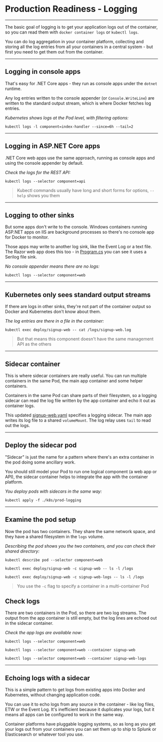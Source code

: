 # Production Readiness - Logging

---

The basic goal of logging is to get your application logs out of the container, so you can read them with `docker container logs` or `kubectl logs`.

You can do log aggregation in your container platform, collecting and storing all the log entries from all your containers in a central system - but first you need to get them out from the container.

---

## Logging in console apps

That's easy for .NET Core apps - they run as console apps under the `dotnet` runtime.

Any log entries written to the console appender (or `Console.WriteLine`) are written to the standard output stream, which is where Docker fetches log entries.

_Kubernetes shows logs at the Pod level, with filtering options:_

```
kubectl logs -l component=index-handler --since=6h --tail=2
```

---

## Logging in ASP.NET Core apps

.NET Core web apps use the same approach, running as console apps and using the console appender by default.

_Check the logs for the REST API:_

```
kubectl logs --selector component=api
```

> Kubectl commands usually have long and short forms for options, `--help` shows you them

---

## Logging to other sinks

But some apps don't write to the console. Windows containers running ASP.NET apps on IIS are background processes so there's no console app for Docker to monitor.

Those apps may write to another log sink, like the Event Log or a text file. The Razor web app does this too - in [Program.cs](./src/SignUp.Web.Core/Program.cs) you can see it uses a Serilog file sink.

_No console appender means there are no logs:_

```
kubectl logs --selector component=web
```

---

## Kubernetes only sees standard output streams

If there are logs in other sinks, they're not part of the container output so Docker and Kubernetes don't know about them.

_The log entries are there in a file in the container:_

```
kubectl exec deploy/signup-web -- cat /logs/signup-web.log
```

> But that means this component doesn't have the same management API as the others

---

## Sidecar container

This is where sidecar containers are really useful. You can run multiple containers in the same Pod, the main app container and some helper containers.

Containers in the same Pod can share parts of their filesystem, so a logging sidecar can read the log file written by the app container and echo it out as container logs.

This updated [signup-web.yaml](./k8s/prod-logging/signup-web.yaml) specifies a logging sidecar. The main app writes its log file to a shared `volumeMount`. The log relay uses `tail` to read out the logs.

---

## Deploy the sidecar pod

"Sidecar" is just the name for a pattern where there's an extra container in the pod doing some ancillary work.

You should still model your Pod to run one logical component (a web app or API), the sidecar container helps to integrate the app with the container platform.

_You deploy pods with sidecars in the same way:_

```
kubectl apply -f ./k8s/prod-logging
```

---

## Examine the pod setup

Now the pod has two containers. They share the same network space, and they have a shared filesystem in the `logs` volume.

_Describing the pod shows you the two containers, and you can check their shared directory:_

```
kubectl describe pod --selector component=web
```

```
kubectl exec deploy/signup-web -c signup-web -- ls -l /logs
```

```
kubectl exec deploy/signup-web -c signup-web-logs -- ls -l /logs
```

> You use the `-c` flag to specify a container in a multi-container Pod

## Check logs

There are two containers in the Pod, so there are two log streams. The output from the app container is still empty, but the log lines are echoed out in the sidecar container.

_Check the app logs are available now:_

```
kubectl logs --selector component=web

kubectl logs --selector component=web --container signup-web

kubectl logs --selector component=web --container signup-web-logs
```

---

## Echoing logs with a sidecar

This is a simple pattern to get logs from existing apps into Docker and Kubernetes, without changing application code.

You can use it to echo logs from any source in the container - like log files, ETW or the Event Log. It's inefficient because it duplicates your logs, but it means all apps can be configured to work in the same way.

Container platforms have pluggable logging systems, so as long as you get your logs out from your containers you can set them up to ship to Splunk or Elasticsearch or whatever tool you use.
